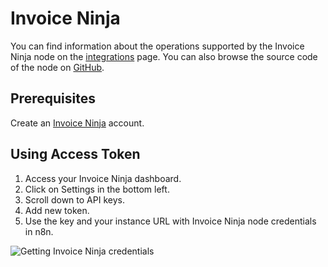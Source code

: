 # Invoice Ninja

You can find information about the operations supported by the Invoice Ninja node on the [integrations](https://n8n.io/integrations/n8n-nodes-base.invoiceNinja) page. You can also browse the source code of the node on [GitHub](https://github.com/n8n-io/n8n/tree/master/packages/nodes-base/nodes/InvoiceNinja).

## Prerequisites

Create an [Invoice Ninja](https://www.invoiceninja.com/) account.

## Using Access Token

1. Access your Invoice Ninja dashboard.
2. Click on Settings in the bottom left.
3. Scroll down to API keys.
4. Add new token.
5. Use the key and your instance URL with Invoice Ninja node credentials in n8n.

![Getting Invoice Ninja credentials](./using-access-token.gif)
